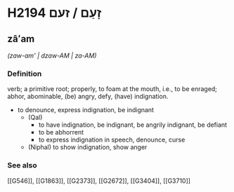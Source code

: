 # H2194 זָעַם / זעם

## zâʻam

_(zaw-am' | dzaw-AM | za-AM)_

### Definition

verb; a primitive root; properly, to foam at the mouth, i.e., to be enraged; abhor, abominable, (be) angry, defy, (have) indignation.

- to denounce, express indignation, be indignant
    - (Qal)
        - to have indignation, be indignant, be angrily indignant, be defiant
        - to be abhorrent
        - to express indignation in speech, denounce, curse
    - (Niphal) to show indignation, show anger
### See also

[[G546]], [[G1863]], [[G2373]], [[G2672]], [[G3404]], [[G3710]]


